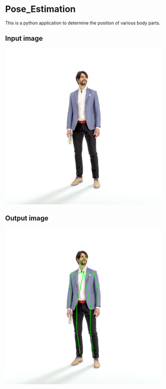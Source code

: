 # Pose_Estimation

This is a python application to determine the position of various body parts.

## Input image
![](https://github.com/murugeshmanthiramoorthi/Pose_Estimation/blob/main/stand.jpg)

## Output image
![](https://github.com/murugeshmanthiramoorthi/Pose_Estimation/blob/main/OutPut-image.png)
